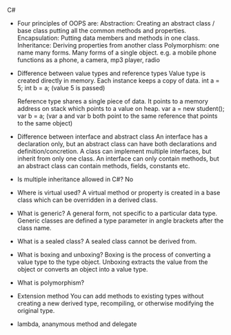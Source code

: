 C#

- Four principles of OOPS are:
	Abstraction: Creating an abstract class / base class putting all the common methods and properties.
	Encapsulation: Putting data members and methods in one class.
	Inheritance: Deriving properties from another class
	Polymorphism: one name many forms. Many forms of a single object. e.g. a mobile phone functions as a phone,
				  a camera, mp3 player, radio

- Difference between value types and reference types
	Value type is created directly in memory. Each instance keeps a copy of data.
	int a = 5;
	int b = a; (value 5 is passed)

	Reference type shares a single piece of data. It points to a memory address on stack
	which points to a value on heap.
	var a = new student();
	var b = a; (var a and var b both point to the same reference that points to the same object) 

- Difference between interface and abstract class
	An interface has a declaration only, but an abstract class can have both declarations and definition/concretion.
	A class can implement multiple interfaces, but inherit from only one class.
	An interface can only contain methods, but an abstract class can contain methods, fields, constants etc.

- Is multiple inheritance allowed in C#?
	No

- Where is virtual used?
	A virtual method or property is created in a base class which can be overridden in a derived class.

- What is generic?
	A general form, not specific to a particular data type. Generic classes are defined a type parameter
	in angle brackets after the class name.

- What is a sealed class?
	A sealed class cannot be derived from.

- What is boxing and unboxing?
	Boxing is the process of converting a value type to the type object. Unboxing extracts the value
	from the object or converts an object into a value type.

- What is polymorphism?

- Extension method
	You can add methods to existing types without creating a new derived type, recompiling, or otherwise
	modifying the original type.

- lambda, ananymous method and delegate
	